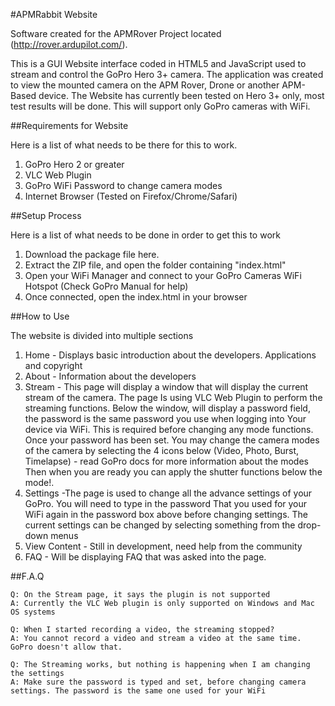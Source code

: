 #APMRabbit Website

Software created for the APMRover Project located (http://rover.ardupilot.com/). 

This is a GUI Website interface coded in HTML5 and JavaScript used to stream and control the GoPro Hero 3+ camera.
The application was created to view the mounted camera on the APM Rover, Drone or another APM-Based device. The
Website has currently been tested on Hero 3+ only, most test results will be done. This will support only
GoPro cameras with WiFi.

##Requirements for Website

Here is a list of what needs to be there for this to work.

1. GoPro Hero 2 or greater
2. VLC Web Plugin
3. GoPro WiFi Password to change camera modes
4. Internet Browser (Tested on Firefox/Chrome/Safari)


##Setup Process

Here is a list of what needs to be done in order to get this to work

1. Download the package file here.
2. Extract the ZIP file, and open the folder containing "index.html"
3. Open your WiFi Manager and connect to your GoPro Cameras WiFi Hotspot (Check GoPro Manual for help)
4. Once connected, open the index.html in your browser

##How to Use

The website is divided into multiple sections

1. Home - Displays basic introduction  about the developers. Applications and copyright
2. About - Information about the developers
3. Stream - This page will display a window that will display the current stream of the camera. The page
        Is using VLC Web Plugin to perform the streaming functions.
        Below the window, will display a password field, the password is the same password you use when logging into
        Your device via WiFi. This is required before changing any mode functions.
        Once your password has been set. You may change the camera modes of the camera by selecting the 4 icons below
        (Video, Photo, Burst, Timelapse) - read GoPro docs for more information about the modes
        Then when you are ready you can apply the shutter functions below the mode!.
4. Settings -The page is used to change all the advance settings of your GoPro. You will need to type in the password
        That you used for your WiFi again in the password box above before changing settings. 
        The current settings can be changed by selecting something from the drop-down menus
5. View Content - Still in development, need help from the community
6. FAQ - Will be displaying FAQ that was asked into the page. 

##F.A.Q
    
    Q: On the Stream page, it says the plugin is not supported
    A: Currently the VLC Web plugin is only supported on Windows and Mac OS systems

    Q: When I started recording a video, the streaming stopped?
    A: You cannot record a video and stream a video at the same time. GoPro doesn't allow that.

    Q: The Streaming works, but nothing is happening when I am changing the settings
    A: Make sure the password is typed and set, before changing camera settings. The password is the same one used for your WiFi






